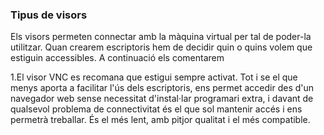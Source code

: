 ### Tipus de visors

Els visors permeten connectar amb la màquina virtual per tal de poder-la utilitzar. Quan crearem escriptoris hem de decidir quin o quins volem que estiguin accessibles. A continuació els comentarem

1.El visor VNC es recomana que estigui sempre activat. Tot i se el que menys aporta a facilitar l'ús dels escriptoris, ens permet accedir des d'un navegador web sense necessitat d'instal·lar programari extra, i davant de qualsevol problema de connectivitat és el que sol mantenir accés i ens permetrà treballar. És el més lent, amb pitjor qualitat i el més compatible.
